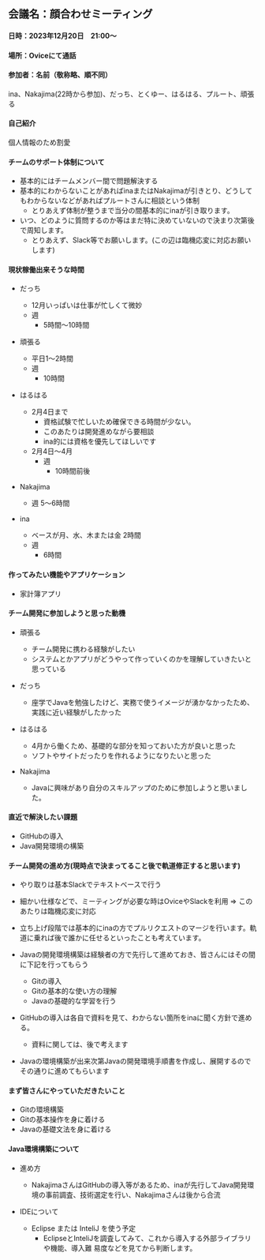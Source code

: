 ## 会議名：顔合わせミーティング

#### 日時：2023年12月20日　21:00～

#### 場所：Oviceにて通話

#### 参加者：名前（敬称略、順不同）  
ina、Nakajima(22時から参加)、だっち、とくゆー、はるはる、プルート、頑張る

#### 自己紹介
個人情報のため割愛

#### チームのサポート体制について
- 基本的にはチームメンバー間で問題解決する
- 基本的にわからないことがあればinaまたはNakajimaが引きとり、どうしてもわからないなどがあればプルートさんに相談という体制
  - とりあえず体制が整うまで当分の間基本的にinaが引き取ります。
- いつ、どのように質問するのか等はまだ特に決めていないので決まり次第後で周知します。
  - とりあえず、Slack等でお願いします。(この辺は臨機応変に対応お願いします)

#### 現状稼働出来そうな時間
- だっち
  - 12月いっぱいは仕事が忙しくて微妙
  - 週
    - 5時間～10時間

- 頑張る
  - 平日1～2時間
  - 週
    - 10時間

- はるはる
  - 2月4日まで
    - 資格試験で忙しいため確保できる時間が少ない。
    - このあたりは開発進めながら要相談
    - ina的には資格を優先してほしいです
  - 2月4日～4月
    - 週
      - 10時間前後

- Nakajima
  - 週
    5～6時間

- ina
  - ベースが月、水、木または金 2時間
  - 週
    - 6時間

#### 作ってみたい機能やアプリケーション
- 家計簿アプリ

#### チーム開発に参加しようと思った動機
- 頑張る
  - チーム開発に携わる経験がしたい
  - システムとかアプリがどうやって作っていくのかを理解していきたいと思っている

- だっち
  - 座学でJavaを勉強したけど、実務で使うイメージが湧かなかったため、実践に近い経験がしたかった

- はるはる
  - 4月から働くため、基礎的な部分を知っておいた方が良いと思った
  - ソフトやサイトだったりを作れるようになりたいと思った
 
- Nakajima
  - Javaに興味があり自分のスキルアップのために参加しようと思いました。

#### 直近で解決したい課題
- GitHubの導入
- Java開発環境の構築

#### チーム開発の進め方(現時点で決まってること後で軌道修正すると思います)
- やり取りは基本Slackでテキストベースで行う
- 細かい仕様などで、ミーティングが必要な時はOviceやSlackを利用
  => このあたりは臨機応変に対応

- 立ち上げ段階では基本的にinaの方でプルリクエストのマージを行います。軌道に乗れば後で誰かに任せるといったことも考えています。

- Javaの開発環境構築は経験者の方で先行して進めておき、皆さんにはその間に下記を行ってもらう
  - Gitの導入
  - Gitの基本的な使い方の理解
  - Javaの基礎的な学習を行う
- GitHubの導入は各自で資料を見て、わからない箇所をinaに聞く方針で進める。
  - 資料に関しては、後で考えます
- Javaの環境構築が出来次第Javaの開発環境手順書を作成し、展開するのでその通りに進めてもらいます

#### まず皆さんにやっていただきたいこと
- Gitの環境構築
- Gitの基本操作を身に着ける
- Javaの基礎文法を身に着ける

#### Java環境構築について
- 進め方
  - NakajimaさんはGitHubの導入等があるため、inaが先行してJava開発環境の事前調査、技術選定を行い、Nakajimaさんは後から合流

- IDEについて
  - Eclipse または InteliJ を使う予定
    - EclipseとInteliJを調査してみて、これから導入する外部ライブラリや機能、導入難 易度などを見てから判断します。
